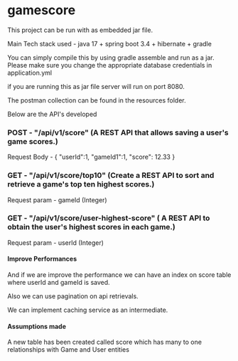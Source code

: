 # gamescore

This project can be run with as embedded jar file.

Main Tech stack used - java 17 + spring boot 3.4 + hibernate + gradle

You can simply compile this by using gradle assemble and run as a  jar. Please make sure you change the appropriate database credentials in application.yml

if you are running this as jar file server will run on port 8080.

The postman collection can be found in the resources folder.

Below are the API's developed

### POST - "/api/v1/score" (A REST API that allows saving a user's game scores.)
Request Body - {
"userId":1,
"gameId1":1,
"score": 12.33
}

### GET - "/api/v1/score/top10" (Create a REST API to sort and retrieve a game's top ten highest scores.)
Request param - gameId (Integer)

### GET - "/api/v1/score/user-highest-score" ( A REST API to obtain the user's highest scores in each game.)
Request param - userId (Integer)

####  Improve Performances
And if we are improve the performance we can have an index on score table where userId and gameId is saved. 

Also we can use pagination on api retrievals.

We can implement caching service as an intermediate.

#### Assumptions made

A new table has been created called score which has many to one relationships with Game and User entities 
